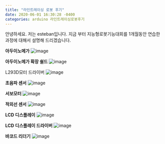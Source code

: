 ```yaml
---
title: "라인트레이싱 로봇 후기"
date: 2020-06-01 16:30:28 -0400
categories: arduino 라인트레이싱로봇후기
---
```


안녕하세요.
저는 esteban입니다.
지금 부터 지능형로봇기능대회를 1개월동안 연습한 과정에 대해서 설명해 드리겠습니다.




<strong>아두이노메가</strong>
![image](/assets/images/2.jpg)

<strong>아두이노메가 확장 쉴드</strong>
![image](/assets/images/4.jpg)

<sttong>L293D모터 드라이버</strong>
![image](/assets/images/5.jpg)

<strong>초음파 센서</strong>
![image](/assets/images/8.jpg)

<strong>서보모터</strong>
![image](/assets/images/9.jpg)

<strong>적외선 센서</strong>
![image](/assets/images/10.jpg)

<strong>LCD 디스플레이</strong>
![image](/assets/images/12.jpg)

<strong>LCD 디스플레이 드라이버</strong>
![image](/assets/images/13.jpg)

<strong>바코드 리더기</strong>
![image](/assets/images/14.jpg)



